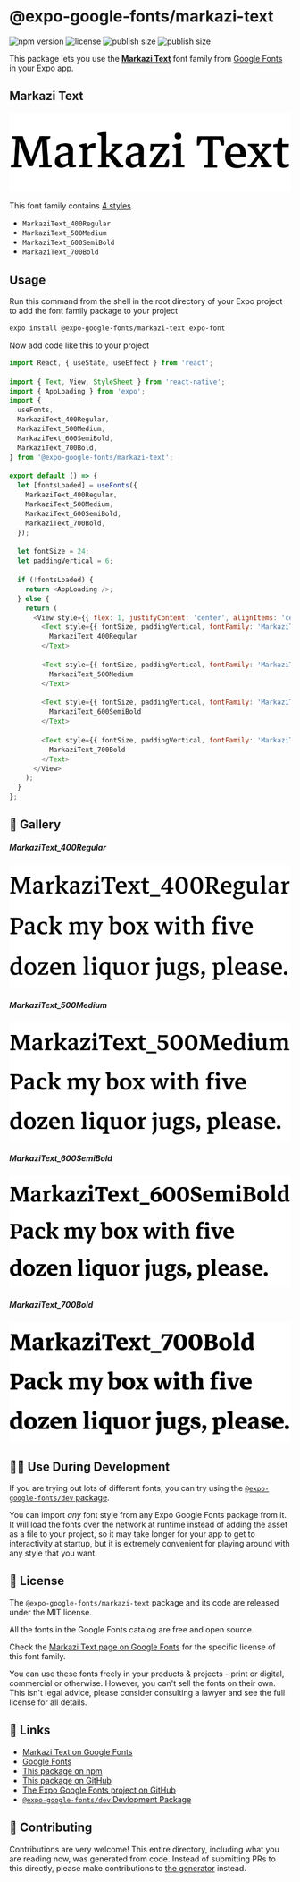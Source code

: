 # @expo-google-fonts/markazi-text

![npm version](https://flat.badgen.net/npm/v/@expo-google-fonts/markazi-text)
![license](https://flat.badgen.net/github/license/expo/google-fonts)
![publish size](https://flat.badgen.net/packagephobia/install/@expo-google-fonts/markazi-text)
![publish size](https://flat.badgen.net/packagephobia/publish/@expo-google-fonts/markazi-text)

This package lets you use the [**Markazi Text**](https://fonts.google.com/specimen/Markazi+Text) font family from [Google Fonts](https://fonts.google.com/) in your Expo app.

## Markazi Text

![Markazi Text](./font-family.png)

This font family contains [4 styles](#-gallery).

- `MarkaziText_400Regular`
- `MarkaziText_500Medium`
- `MarkaziText_600SemiBold`
- `MarkaziText_700Bold`

## Usage

Run this command from the shell in the root directory of your Expo project to add the font family package to your project
```sh
expo install @expo-google-fonts/markazi-text expo-font
```

Now add code like this to your project
```js
import React, { useState, useEffect } from 'react';

import { Text, View, StyleSheet } from 'react-native';
import { AppLoading } from 'expo';
import {
  useFonts,
  MarkaziText_400Regular,
  MarkaziText_500Medium,
  MarkaziText_600SemiBold,
  MarkaziText_700Bold,
} from '@expo-google-fonts/markazi-text';

export default () => {
  let [fontsLoaded] = useFonts({
    MarkaziText_400Regular,
    MarkaziText_500Medium,
    MarkaziText_600SemiBold,
    MarkaziText_700Bold,
  });

  let fontSize = 24;
  let paddingVertical = 6;

  if (!fontsLoaded) {
    return <AppLoading />;
  } else {
    return (
      <View style={{ flex: 1, justifyContent: 'center', alignItems: 'center' }}>
        <Text style={{ fontSize, paddingVertical, fontFamily: 'MarkaziText_400Regular' }}>
          MarkaziText_400Regular
        </Text>

        <Text style={{ fontSize, paddingVertical, fontFamily: 'MarkaziText_500Medium' }}>
          MarkaziText_500Medium
        </Text>

        <Text style={{ fontSize, paddingVertical, fontFamily: 'MarkaziText_600SemiBold' }}>
          MarkaziText_600SemiBold
        </Text>

        <Text style={{ fontSize, paddingVertical, fontFamily: 'MarkaziText_700Bold' }}>
          MarkaziText_700Bold
        </Text>
      </View>
    );
  }
};

```

## 🔡 Gallery

##### MarkaziText_400Regular
![MarkaziText_400Regular](./MarkaziText_400Regular.ttf.png)

##### MarkaziText_500Medium
![MarkaziText_500Medium](./MarkaziText_500Medium.ttf.png)

##### MarkaziText_600SemiBold
![MarkaziText_600SemiBold](./MarkaziText_600SemiBold.ttf.png)

##### MarkaziText_700Bold
![MarkaziText_700Bold](./MarkaziText_700Bold.ttf.png)


## 👩‍💻 Use During Development

If you are trying out lots of different fonts, you can try using the [`@expo-google-fonts/dev` package](https://github.com/expo/google-fonts/tree/master/font-packages/dev#readme).

You can import *any* font style from any Expo Google Fonts package from it. It will load the fonts
over the network at runtime instead of adding the asset as a file to your project, so it may take longer
for your app to get to interactivity at startup, but it is extremely convenient
for playing around with any style that you want.

## 📖 License

The `@expo-google-fonts/markazi-text` package and its code are released under the MIT license.

All the fonts in the Google Fonts catalog are free and open source.

Check the [Markazi Text page on Google Fonts](https://fonts.google.com/specimen/Markazi+Text) for the specific license of this font family.

You can use these fonts freely in your products & projects - print or digital, commercial or otherwise. However, you can't sell the fonts on their own. This isn't legal advice, please consider consulting a lawyer and see the full license for all details.

## 🔗 Links

- [Markazi Text on Google Fonts](https://fonts.google.com/specimen/Markazi+Text)
- [Google Fonts](https://fonts.google.com/)
- [This package on npm](https://www.npmjs.com/package/@expo-google-fonts/markazi-text)
- [This package on GitHub](https://github.com/expo/google-fonts/tree/master/font-packages/markazi-text)
- [The Expo Google Fonts project on GitHub](https://github.com/expo/google-fonts)
- [`@expo-google-fonts/dev` Devlopment Package](https://github.com/expo/google-fonts/tree/master/font-packages/dev)

## 🤝 Contributing

Contributions are very welcome! This entire directory, including what you are reading now, was generated from code. Instead of submitting PRs to this directly, please make contributions to [the generator](https://github.com/expo/google-fonts/tree/master/packages/generator) instead.
